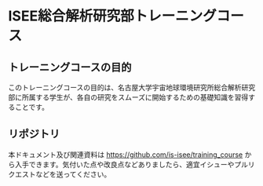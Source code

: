 # ISEE総合解析研究部トレーニングコース

## トレーニングコースの目的

このトレーニングコースの目的は、名古屋大学宇宙地球環境研究所総合解析研究部に所属する学生が、各自の研究をスムーズに開始するための基礎知識を習得することです。

## リポジトリ

本ドキュメント及び関連資料は <https://github.com/is-isee/training_course> から入手できます。気付いた点や改良点などありましたら、適宜イシューやプルリクエストなどを送ってください。

